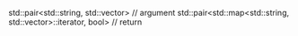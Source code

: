 std::pair<std::string, std::vector<int>> // argument
std::pair<std::map<std::string, std::vector<int>>::iterator, bool> // return
